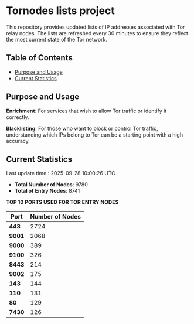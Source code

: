 # Tornodes lists project

This repository provides updated lists of IP addresses associated with Tor relay nodes. The lists are refreshed every 30 minutes to ensure they reflect the most current state of the Tor network.

## Table of Contents

- [Purpose and Usage](#purpose-and-usage)
- [Current Statistics](#current-statistics)


## Purpose and Usage

**Enrichment**: For services that wish to allow Tor traffic or identify it correctly.

**Blacklisting**: For those who want to block or control Tor traffic, understanding which IPs belong to Tor can be a starting point with a high accuracy.

## Current Statistics

Last update time : 2025-09-28 10:00:26 UTC

- **Total Number of Nodes**: 9780
- **Total of Entry Nodes**: 8741

**TOP 10 PORTS USED FOR TOR ENTRY NODES**

| **Port** | **Number of Nodes** |
|------|-----------------|
| **443**   | 2724  |
| **9001**   | 2068  |
| **9000**   | 389  |
| **9100**   | 326  |
| **8443**   | 214  |
| **9002**   | 175  |
| **143**   | 144  |
| **110**   | 131  |
| **80**   | 129  |
| **7430**   | 126  |

